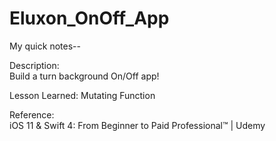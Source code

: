 # Eluxon_OnOff_App

My quick notes--

Description:</br>
Build a turn background On/Off app!

Lesson Learned:
Mutating Function



Reference: </br>
iOS 11 &amp; Swift 4: From Beginner to Paid Professional™ | Udemy

